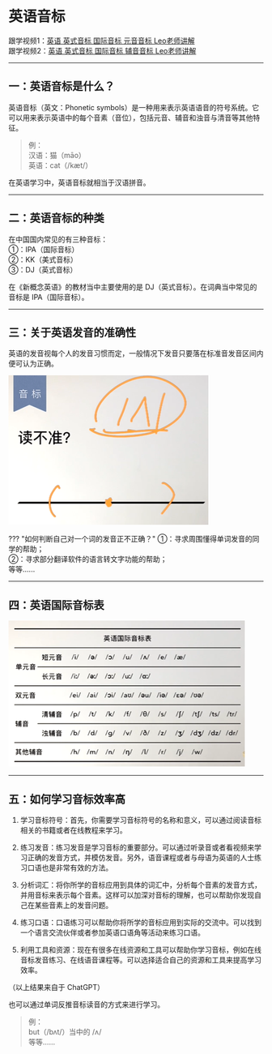 # 英语音标

跟学视频1：<a href="https://www.bilibili.com/video/BV1u84y1c7JE" target="_blank">英语 英式音标 国际音标 元音音标 Leo老师讲解</a><br>
跟学视频2：<a href="https://www.bilibili.com/video/BV1zZ4y1F7F9" target="_blank">英语 英式音标 国际音标 辅音音标 Leo老师讲解</a>


---
## 一：英语音标是什么？
英语音标（英文：Phonetic symbols）是一种用来表示英语语音的符号系统。它可以用来表示英语中的每个音素（音位），包括元音、辅音和浊音与清音等其他特征。<br>
> 例：<br>
> 汉语：猫（māo）<br>
> 英语：cat（/kæt/）<br>

在英语学习中，英语音标就相当于汉语拼音。


---
## 二：英语音标的种类
在中国国内常见的有三种音标：<br>
①：IPA（国际音标）<br>
②：KK（美式音标）<br>
③：DJ（英式音标）<br>

在《新概念英语》的教材当中主要使用的是 DJ（英式音标）。在词典当中常见的音标是 IPA（国际音标）。


---
## 三：关于英语发音的准确性

英语的发音视每个人的发音习惯而定，一般情况下发音只要落在标准音发音区间内便可认为正确。

![](./img/phonetic-symbol_index-01.png)


??? "如何判断自己对一个词的发音正不正确？"
    ①：寻求周围懂得单词发音的同学的帮助；<br>
    ②：寻求部分翻译软件的语言转文字功能的帮助；<br>
    等等......


---
## 四：英语国际音标表

![](./img/EnglishIPATable.png)


---
## 五：如何学习音标效率高

1. 学习音标符号：首先，你需要学习音标符号的名称和意义，可以通过阅读音标相关的书籍或者在线教程来学习。

2. 练习发音：练习发音是学习音标的重要部分。可以通过听录音或者看视频来学习正确的发音方式，并模仿发音。另外，语音课程或者与母语为英语的人士练习口语也是非常有效的方法。

3. 分析词汇：将你所学的音标应用到具体的词汇中，分析每个音素的发音方式，并用音标来表示每个音素。这样可以加深对音标的理解，也可以帮助你发现自己在某些音素上的发音问题。

4. 练习口语：口语练习可以帮助你将所学的音标应用到实际的交流中。可以找到一个语言交流伙伴或者参加英语口语角等活动来练习口语。

5. 利用工具和资源：现在有很多在线资源和工具可以帮助你学习音标，例如在线音标发音练习、在线语音课程等。可以选择适合自己的资源和工具来提高学习效率。

（以上结果来自于 ChatGPT）<br>

也可以通过单词反推音标读音的方式来进行学习。<br>

> 例：<br>
> but（/bʌt/）当中的 /ʌ/<br>
> 等等......

